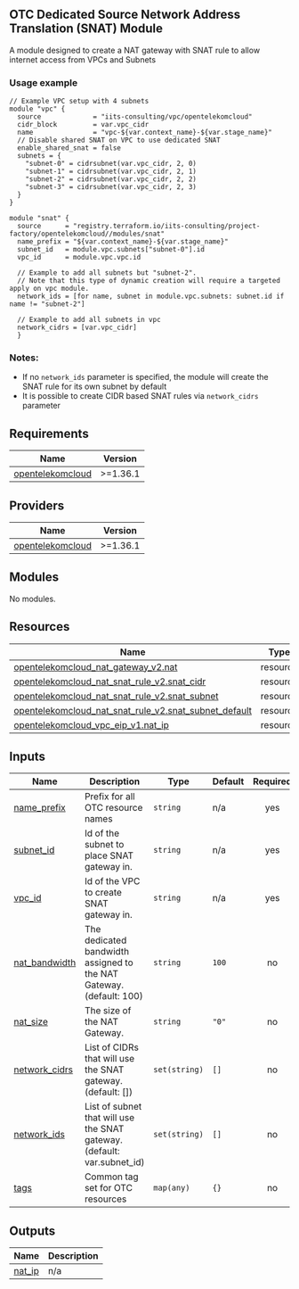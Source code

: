## OTC Dedicated Source Network Address Translation (SNAT) Module

A module designed to create a NAT gateway with SNAT rule to allow internet access from VPCs and Subnets

### Usage example

```hcl
// Example VPC setup with 4 subnets
module "vpc" {
  source             = "iits-consulting/vpc/opentelekomcloud"
  cidr_block         = var.vpc_cidr
  name               = "vpc-${var.context_name}-${var.stage_name}"
  // Disable shared SNAT on VPC to use dedicated SNAT
  enable_shared_snat = false
  subnets = {
    "subnet-0" = cidrsubnet(var.vpc_cidr, 2, 0)
    "subnet-1" = cidrsubnet(var.vpc_cidr, 2, 1)
    "subnet-2" = cidrsubnet(var.vpc_cidr, 2, 2)
    "subnet-3" = cidrsubnet(var.vpc_cidr, 2, 3)
  }
}

module "snat" {
  source      = "registry.terraform.io/iits-consulting/project-factory/opentelekomcloud//modules/snat"
  name_prefix = "${var.context_name}-${var.stage_name}"
  subnet_id   = module.vpc.subnets["subnet-0"].id
  vpc_id      = module.vpc.vpc.id

  // Example to add all subnets but "subnet-2".
  // Note that this type of dynamic creation will require a targeted apply on vpc module.
  network_ids = [for name, subnet in module.vpc.subnets: subnet.id if name != "subnet-2"]

  // Example to add all subnets in vpc
  network_cidrs = [var.vpc_cidr]
  }
```

### Notes:

- If no `network_ids` parameter is specified, the module will create the SNAT rule for its own subnet by default
- It is possible to create CIDR based SNAT rules via `network_cidrs` parameter

<!-- BEGIN_TF_DOCS -->

## Requirements

| Name                                                                                          | Version  |
| --------------------------------------------------------------------------------------------- | -------- |
| <a name="requirement_opentelekomcloud"></a> [opentelekomcloud](#requirement_opentelekomcloud) | >=1.36.1 |

## Providers

| Name                                                                                    | Version  |
| --------------------------------------------------------------------------------------- | -------- |
| <a name="provider_opentelekomcloud"></a> [opentelekomcloud](#provider_opentelekomcloud) | >=1.36.1 |

## Modules

No modules.

## Resources

| Name                                                                                                                                                                      | Type     |
| ------------------------------------------------------------------------------------------------------------------------------------------------------------------------- | -------- |
| [opentelekomcloud_nat_gateway_v2.nat](https://registry.terraform.io/providers/opentelekomcloud/opentelekomcloud/latest/docs/resources/nat_gateway_v2)                     | resource |
| [opentelekomcloud_nat_snat_rule_v2.snat_cidr](https://registry.terraform.io/providers/opentelekomcloud/opentelekomcloud/latest/docs/resources/nat_snat_rule_v2)           | resource |
| [opentelekomcloud_nat_snat_rule_v2.snat_subnet](https://registry.terraform.io/providers/opentelekomcloud/opentelekomcloud/latest/docs/resources/nat_snat_rule_v2)         | resource |
| [opentelekomcloud_nat_snat_rule_v2.snat_subnet_default](https://registry.terraform.io/providers/opentelekomcloud/opentelekomcloud/latest/docs/resources/nat_snat_rule_v2) | resource |
| [opentelekomcloud_vpc_eip_v1.nat_ip](https://registry.terraform.io/providers/opentelekomcloud/opentelekomcloud/latest/docs/resources/vpc_eip_v1)                          | resource |

## Inputs

| Name                                                                     | Description                                                             | Type          | Default | Required |
| ------------------------------------------------------------------------ | ----------------------------------------------------------------------- | ------------- | ------- | :------: |
| <a name="input_name_prefix"></a> [name_prefix](#input_name_prefix)       | Prefix for all OTC resource names                                       | `string`      | n/a     |   yes    |
| <a name="input_subnet_id"></a> [subnet_id](#input_subnet_id)             | Id of the subnet to place SNAT gateway in.                              | `string`      | n/a     |   yes    |
| <a name="input_vpc_id"></a> [vpc_id](#input_vpc_id)                      | Id of the VPC to create SNAT gateway in.                                | `string`      | n/a     |   yes    |
| <a name="input_nat_bandwidth"></a> [nat_bandwidth](#input_nat_bandwidth) | The dedicated bandwidth assigned to the NAT Gateway. (default: 100)     | `string`      | `100`   |    no    |
| <a name="input_nat_size"></a> [nat_size](#input_nat_size)                | The size of the NAT Gateway.                                            | `string`      | `"0"`   |    no    |
| <a name="input_network_cidrs"></a> [network_cidrs](#input_network_cidrs) | List of CIDRs that will use the SNAT gateway. (default: [])             | `set(string)` | `[]`    |    no    |
| <a name="input_network_ids"></a> [network_ids](#input_network_ids)       | List of subnet that will use the SNAT gateway. (default: var.subnet_id) | `set(string)` | `[]`    |    no    |
| <a name="input_tags"></a> [tags](#input_tags)                            | Common tag set for OTC resources                                        | `map(any)`    | `{}`    |    no    |

## Outputs

| Name                                                  | Description |
| ----------------------------------------------------- | ----------- |
| <a name="output_nat_ip"></a> [nat_ip](#output_nat_ip) | n/a         |

<!-- END_TF_DOCS -->
